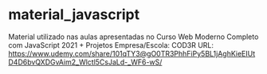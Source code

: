 # material_javascript

Material utilizado nas aulas apresentadas no Curso Web Moderno Completo com JavaScript 2021 + Projetos
Empresa/Escola: COD3R 
URL: https://www.udemy.com/share/101qTY3@gO0TR3PhhFiPy5BL1jAghKieEIUtD4D6bvQXDGvAim2_Wlctl5CsJaLd-_WF6-wS/
